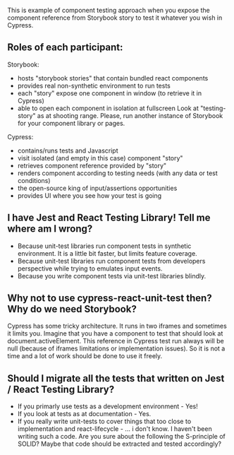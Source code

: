 This is example of component testing approach when you expose the component reference from Storybook story to test it whatever you wish in Cypress.

## Roles of each participant:

Storybook:
* hosts "storybook stories" that contain bundled react components
* provides real non-synthetic environment to run tests
* each "story" expose one component in window (to retrieve it in Cypress)
* able to open each component in isolation at fullscreen
Look at "testing-story" as at shooting range. Please, run another instance of Storybook for your component library or pages.

Cypress:
* contains/runs tests and Javascript
* visit isolated (and empty in this case) component "story"
* retrieves component reference provided by "story"
* renders component according to testing needs (with any data or test conditions)
* the open-source king of input/assertions opportunities
* provides UI where you see how your test is going

## I have Jest and React Testing Library! Tell me where am I wrong?
* Because unit-test libraries run component tests in synthetic environment. It is a little bit faster, but limits feature coverage.
* Because unit-test libraries run component tests from developers perspective while trying to emulates input events.
* Because you write component tests via unit-test libraries blindly.

## Why not to use cypress-react-unit-test then? Why do we need Storybook?
Cypress has some tricky architecture. It runs in two iframes and sometimes it limits you. Imagine that you have a component to test that should look at document.activeElement. This reference in Cypress test run always will be null (because of iframes limitations or implementation issues).
So it is not a time and a lot of work should be done to use it freely.

## Should I migrate all the tests that written on Jest / React Testing Library?
* If you primarly use tests as a development environment - Yes!
* If you look at tests as at documentation - Yes.
* If you really write unit-tests to cover things that too close to implementation and react-lifecycle - ... i don't know. I haven't been writing such a code. Are you sure about the following the S-principle of SOLID? Maybe that code should be extracted and tested accordingly?
